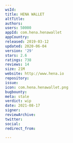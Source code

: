 ```yaml
---
wsId: 
title: HENA WALLET
altTitle: 
authors: 
users: 50000
appId: com.hena.henawallet
appCountry: 
released: 2019-03-12
updated: 2020-06-04
version: '29'
stars: 2.6
ratings: 738
reviews: 14
size: 21M
website: http://www.hena.io
repository: 
issue: 
icon: com.hena.henawallet.png
bugbounty: 
meta: stale
verdict: wip
date: 2021-08-17
signer: 
reviewArchive: 
twitter: 
social: 
redirect_from: 

---
```


